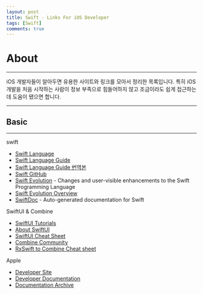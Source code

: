 ```yaml
---
layout: post
title: Swift - Links For iOS Developer
tags: [Swift]
comments: true
---
```




# About
---

iOS 개발자들이 알아두면 유용한 사이트와 링크를 모아서 정리한 목록입니다. 특히 iOS개발을 처음 시작하는 사람이 정보 부족으로 힘들어하지 않고 조금이라도 쉽게 접근하는데 도움이 됐으면 합니다.

---


## Basic

---

swift

 - [Swift Language](https://swift.org/)
 - [Swift Language Guide](https://docs.swift.org/swift-book/LanguageGuide/TheBasics.html)
 - [Swift Language Guide 번역본](https://jusung.gitbook.io/the-swift-language-guide/)
 - [Swift GitHub](https://github.com/apple/swift)
 - [Swift Evolution](https://github.com/apple/swift-evolution) - Changes and user-visible enhancements to the Swift Programming Language
 - [Swift Evolution Overview](https://apple.github.io/swift-evolution/#)
 - [SwiftDoc](https://swiftdoc.org/) -  Auto-generated documentation for Swift


 SwiftUI & Combine


 - [SwiftUI Tutorials](https://developer.apple.com/tutorials/swiftui/tutorials)
 - [About SwiftUI](https://github.com/Juanpe/About-SwiftUI)
 - [SwiftUI Cheat Sheet](https://github.com/SimpleBoilerplates/SwiftUI-Cheat-Sheet)
 - [Combine Community](https://github.com/CombineCommunity)
 - [RxSwift to Combine Cheat sheet](https://github.com/CombineCommunity/rxswift-to-combine-cheatsheet)


 Apple


 - [Developer Site](https://developer.apple.com/develop/)
 - [Developer Documentation](https://developer.apple.com/documentation/)
 - [Documentation Archive](https://developer.apple.com/library/archive/navigation/)









